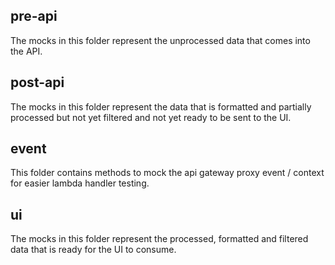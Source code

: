## pre-api
The mocks in this folder represent the unprocessed data that comes into the API.

## post-api
The mocks in this folder represent the data that is formatted and partially processed but not yet filtered and not yet ready to be sent to the UI.

## event
This folder contains methods to mock the api gateway proxy event / context for easier lambda handler testing.

## ui
The mocks in this folder represent the processed, formatted and filtered data that is ready for the UI to consume.

